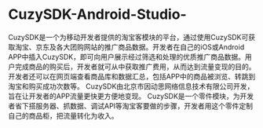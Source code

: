 CuzySDK-Android-Studio-
=======================

CuzySDK是一个为移动开发者提供的淘宝客模块的平台，通过使用CuzySDK可获取淘宝、京东及各大团购网站的推广商品数据。开发者在自己的iOS或Android APP中插入CuzySDK，即可向用户展示经过筛选和处理的优质推广商品数据。用户完成商品的购买后，开发者就可从中获取推广费用，从而达到流量变现的目的。开发者还可以在网页端查看商品库和数据汇总，包括APP中的商品被浏览、转跳到淘宝和购买成功次数等。 CuzySDK由北京市因动思网络信息技术有限公司开发，旨在让开发者的APP流量更快更方便地变现。 CuzySDK是一个零件模块，为开发者省下搭服务器、抓数据、调试API等淘宝客要做的步骤，开发者用这个零件定制自己的商品柜，把流量转化为收入。
